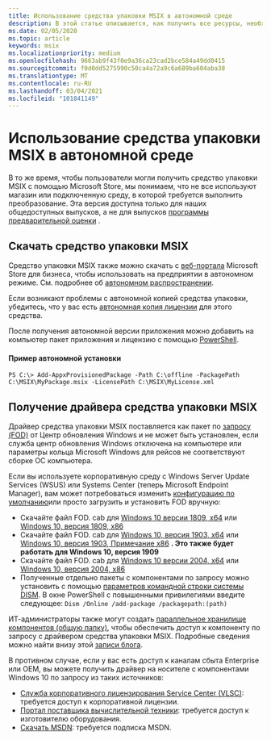 ```yaml
---
title: Использование средства упаковки MSIX в автономной среде
description: В этой статье описывается, как получить все ресурсы, необходимые для средства упаковки MSIX, если они находятся в отключенной среде.
ms.date: 02/05/2020
ms.topic: article
keywords: msix
ms.localizationpriority: medium
ms.openlocfilehash: 9663ab9f43f0e9a36ca23cad2bce584a49dd0415
ms.sourcegitcommit: f0d0dd5275990c50ca4a72a9c6a689ba604aba38
ms.translationtype: MT
ms.contentlocale: ru-RU
ms.lasthandoff: 03/04/2021
ms.locfileid: "101841149"
---
```

# <a name="using-the-msix-packaging-tool-in-a-disconnected-environment"></a>Использование средства упаковки MSIX в автономной среде

В то же время, чтобы пользователи могли получить средство упаковки MSIX с помощью Microsoft Store, мы понимаем, что не все используют магазин или подключенную среду, в которой требуется выполнить преобразование. Эта версия доступна только для наших общедоступных выпусков, а не для выпусков [программы предварительной оценки](insider-program.md) .

## <a name="get-the-msix-packaging-tool"></a>Скачать средство упаковки MSIX

Средство упаковки MSIX также можно скачать с [веб-портала](https://businessstore.microsoft.com/store) Microsoft Store для бизнеса, чтобы использовать на предприятии в автономном режиме. См. подробнее об [автономном распространении](/microsoft-store/distribute-offline-apps).

Если возникают проблемы с автономной копией средства упаковки, убедитесь, что у вас есть [автономная копия лицензии](/microsoft-store/distribute-offline-apps#download-an-offline-licensed-app) для этого средства. 

После получения автономной версии приложения можно добавить на компьютер пакет приложения и лицензию с помощью [PowerShell](/powershell/module/dism/add-appxprovisionedpackage?view=win10-ps).

#### <a name="example-of-offline-installation"></a>Пример автономной установки
```
PS C:\> Add-AppxProvisionedPackage -Path C:\offline -PackagePath C:\MSIX\MyPackage.msix -LicensePath C:\MSIX\MyLicense.xml
```

## <a name="get-the-msix-packaging-tool-driver"></a>Получение драйвера средства упаковки MSIX

Драйвер средства упаковки MSIX поставляется как пакет по [запросу (FOD)](/windows-hardware/manufacture/desktop/features-on-demand-v2--capabilities) от Центр обновления Windows и не может быть установлен, если служба центр обновления Windows отключена на компьютере или параметры кольца Microsoft Windows для рейсов не соответствуют сборке ОС компьютера.

Если вы используете корпоративную среду с Windows Server Update Services (WSUS) или Systems Center (теперь Microsoft Endpoint Manager), вам может потребоваться изменить [конфигурацию по умолчанию](/windows/deployment/update/fod-and-lang-packs)или просто загрузить и установить FOD вручную:

- Скачайте файл FOD. cab для [Windows 10 версии 1809, x64](https://download.microsoft.com/download/8/4/3/8436215A-42DB-4FD2-966D-60D436D6EEFC/Msix-PackagingTool-Driver-Package~31bf3856ad364e35~amd64~~.cab) или [Windows 10, версия 1809, x86](https://download.microsoft.com/download/9/9/4/9948d09d-af25-45a5-b01f-cc4bcf05f5bf/Msix-PackagingTool-Driver-Package~31bf3856ad364e35~x86~~.cab)
- Скачайте файл FOD. cab для [Windows 10, версия 1903, x64](https://download.microsoft.com/download/5/2/e/52ec35e9-3b50-47b2-879d-c815a93bc3fc/Msix-PackagingTool-Driver-Package~31bf3856ad364e35~amd64~~.cab) или [Windows 10, версия 1903, Примечание x86](https://download.microsoft.com/download/2/c/3/2c3a78a2-4d64-426a-976d-dfe4805110cc/Msix-PackagingTool-Driver-Package~31bf3856ad364e35~x86~~.cab) **. Это также будет работать для Windows 10, версия 1909**
- Скачайте файл FOD. cab для [Windows 10 версии 2004, x64](https://download.microsoft.com/download/a/f/1/af16ad00-3b28-4c8a-9765-1e14a21e93d2/Msix-PackagingTool-Driver-Package~31bf3856ad364e35~amd64~~.cab) или [Windows 10, версия 2004, x86](https://download.microsoft.com/download/e/5/7/e57f0cec-807b-403e-9ac8-abb2799d09e5/Msix-PackagingTool-Driver-Package~31bf3856ad364e35~x86~~.cab)
- Полученные отдельно пакеты с компонентами по запросу можно установить с помощью [параметров командной строки системы DISM](/windows-hardware/manufacture/desktop/dism-operating-system-package-servicing-command-line-options). В окне PowerShell с повышенными привилегиями введите следующее: ```Dism /Online /add-package /packagepath:(path)```

ИТ-администраторы также могут создать [параллельное хранилище компонентов (общую папку)](/windows-server/administration/server-manager/configure-features-on-demand-in-windows-server), чтобы обеспечить доступ к компоненту по запросу с драйвером средства упаковки MSIX. Подробные сведения можно найти внизу этой [записи блога](https://techcommunity.microsoft.com/t5/Windows-IT-Pro-Blog/Language-pack-acquisition-and-retention-for-enterprise-devices/ba-p/275404).

В противном случае, если у вас есть доступ к каналам сбыта Enterprise или OEM, вы можете получить драйвер на носителе с компонентами Windows 10 по запросу из таких источников:

- [Служба корпоративного лицензирования Service Center (VLSC)](https://www.microsoft.com/Licensing/servicecenter/default.aspx): требуется доступ к корпоративной лицензии.
- [Портал поставщика вычислительной техники](https://www.microsoftoem.com): требуется доступ к изготовителю оборудования.
- [Скачать MSDN](https://my.visualstudio.com/Downloads/Featured): требуется подписка MSDN.
